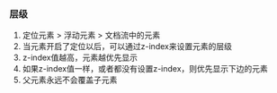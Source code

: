 ### 层级 
1. 定位元素 >  浮动元素 >  文档流中的元素
2. 当元素开启了定位以后，可以通过z-index来设置元素的层级
3. z-index值越高，元素越优先显示
4. 如果z-index值一样，或者都没有设置z-index，则优先显示下边的元素
5. 父元素永远不会覆盖子元素

